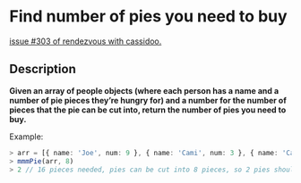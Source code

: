 # Find number of pies you need to buy

[issue #303 of rendezvous with cassidoo.](https://buttondown.email/cassidoo/archive/8309/)

## Description

**Given an array of people objects (where each person has a name and a number of pie pieces they’re hungry for) and a number for the number of pieces that the pie can be cut into, return the number of pies you need to buy.**

Example:

```ts
> arr = [{ name: 'Joe', num: 9 }, { name: 'Cami', num: 3 }, { name: 'Cassidy', num: 4 }]
> mmmPie(arr, 8)
> 2 // 16 pieces needed, pies can be cut into 8 pieces, so 2 pies should be bought
```

